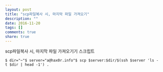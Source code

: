 ```yaml
---
layout: post
title: "scp파일복사 시, 마지막 파일 가져오기"
description: ""
date: 2016-11-20
tags: []
comments: true
share: true
---
```


scp파일복사 시, 마지막 파일 가져오기기 스크립트

  

    $ dir="~"$ server="a@hax0r.info"$ scp $server:$dir/$(ssh $server 'ls -t $dir | head -1') .

